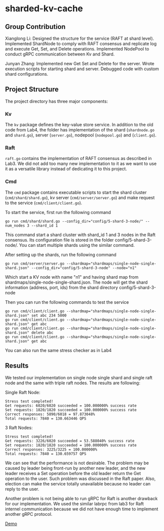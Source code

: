 # sharded-kv-cache

## Group Contribution
Xianglong Li: Designed the structure for the service (RAFT at shard level). Implemented ShardNode to comply with RAFT consensus and replicate log and execute Get, Set, and Delete operations. Implemented NodePool to conduct gRPC communication between Kv and Shard.

Junyan Zhang: Implemented new Get Set and Delete for the server. Wrote execution scripts for starting shard and server. Debugged code with custom shard configurations.

## Project Structure
The project directory has three major components:

### Kv
The `kv` package defines the key-value store service. In addition to the old code from Lab4, the folder has implementation of the shard (`shardnode.go` and `shard.go`), server (`server.go`), nodepool (`nodepool.go`) and (`client.go`). 

### Raft
`raft.go` contains the implementation of RAFT consensus as described in Lab3. We did not add too many new implementation to it as we want to use it as a versatile library instead of dedicating it to this project.

### Cmd
The `cmd` package contains executable scripts to start the shard cluster (`cmd/shard/shard.go`), kv server (`cmd/server/server.go`) and make request to the service (`cmd/client/client.go`).

To start the service, first run the following command
```
go run cmd/shard/shard.go --config_dir="config/5-shard-3-node/" --num_nodes 3 --shard_id 1
```
This command start a shard cluster with shard_id 1 and 3 nodes in the Raft consensus. Its configuration file is stored in the folder config/5-shard-3-node/. You can start multiple shards using the similar command.

After setting up the shards, run the following command
```
go run cmd/server/server.go --shardmap="shardmaps/single-node-single-shard.json" --config_dir="config/5-shard-3-node" --node="n1"
```
Which start a KV node with name "n1" and having shard map from shardmaps/single-node-single-shard.json. The node will get the shard information (address, port, ids) from the shard directory config/5-shard-3-node

Then you can run the following commands to test the service
```
go run cmd/client/client.go --shardmap="shardmaps/single-node-single-shard.json" set abc 234 5000
go run cmd/client/client.go --shardmap="shardmaps/single-node-single-shard.json" get abc
go run cmd/client/client.go --shardmap="shardmaps/single-node-single-shard.json" delete abc
go run cmd/client/client.go --shardmap="shardmaps/single-node-single-shard.json" get abc
```

You can also run the same stress checker as in Lab4

## Results
We tested our implementation on single node single shard and single raft node and the same with triple raft nodes. The results are following:

Single Raft Node:
```
Stress test completed!
Get requests: 6020/6020 succeeded = 100.000000% success rate
Set requests: 1820/1820 succeeded = 100.000000% success rate
Correct responses: 5890/6018 = 97.873048%
Total requests: 7840 = 130.663446 QPS
``` 

3 Raft Nodes:
```
Stress test completed!
Get requests: 3226/6020 succeeded = 53.588040% success rate
Set requests: 1820/1820 succeeded = 100.000000% success rate
Correct responses: 3225/3225 = 100.000000%
Total requests: 7840 = 130.659757 QPS
```

We can see that the performance is not desirable. The problem may be caused by leader being front-run by another new leader, and the new leader receives a Set operation before the old leader return the Get operation to the user. Such problem was discussed in the Raft paper. Also, election can make the service totally unavailable because no leader can reply to the user.

Another problem is not being able to run gRPC for Raft is another drawback for our implementation. We used the similar labrpc from lab3 for Raft internel communication because we did not have enough time to implement another gRPC protocol.

[Demo]("https://drive.google.com/file/d/1qprDM6bBY6_jHGAGTEahu4dbIvXNUXhB/view?usp=sharing")